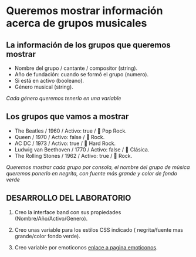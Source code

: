 <!-- markdownlint-disable MD036 -->

# Queremos mostrar información acerca de grupos musicales

## La información de los grupos que queremos mostrar

- Nombre del grupo / cantante / compositor (string).
- Año de fundación: cuando se formó el grupo (numero).
- Si está en activo (booleano).
- Género musical (string).

_Cada género queremos tenerlo en una variable_

## Los grupos que vamos a mostrar

- The Beatles / 1960 / Activo: true / 🎵 Pop Rock.
- Queen / 1970 / Activo: false / 🎸 Rock.
- AC DC / 1973 / Activo: true / 🤘 Hard Rock.
- Ludwig van Beethoven / 1770 / Activo: false / 🎼 Clásica.
- The Rolling Stones / 1962 / Activo: true / 🎸 Rock.

_Queremos mostrar cada grupo por consola, el nombre del grupo de música queremos ponerlo en negrita, con fuente más grande y color de fondo verde_

## DESARROLLO DEL LABORATORIO

1. Creo la interface band con sus propiedades (Nombre/Año/Activo/Genero).

2. Creo unas variable para los estilos CSS indicado ( negrita/fuente mas grande/color fondo verde).
3. Creo variable por emoticonos [enlace a pagina emoticonos](https://emojiterra.com/es).
